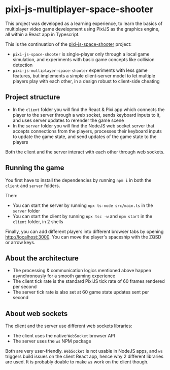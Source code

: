 # pixi-js-multiplayer-space-shooter

This project was developed as a learning experience, to learn the basics of multiplayer video game development using PixiJS as the graphics engine, all within a React app in Typescript.

This is the continuation of the [pixi-js-space-shooter](https://github.com/poupalov/pixi-js-space-shooter) project:

- `pixi-js-space-shooter` is single-player only through a local game simulation, and experiments with basic game concepts like collision detection
- `pixi-js-multiplayer-space-shooter` experiments with less game features, but implements a simple client-server model to let multiple players play with each other, in a design robust to client-side cheating

## Project structure

- In the `client` folder you will find the React & Pixi app which connects the player to the server through a web socket, sends keyboard inputs to it, and uses server updates to rerender the game scene
- In the `server` folder you will find the NodeJS web socket server that accepts connections from the players, processes their keyboard inputs to update the game state, and send updates of the game state to the players

Both the client and the server interact with each other through web sockets.

## Running the game

You first have to install the dependencies by running `npm i` in both the `client` and `server` folders.

Then:

- You can start the server by running `npx ts-node src/main.ts` in the `server` folder
- You can start the client by running `npx tsc -w` and `npm start` in the `client` folder, in 2 shells

Finally, you can add different players into different browser tabs by opening [http://localhost:3000](http://localhost:3000). You can move the player's spaceship with the ZQSD or arrow keys.

## About the architecture

- The processing & communication logics mentioned above happen asynchronously for a smooth gaming experience
- The client tick rate is the standard PixiJS tick rate of 60 frames rendered per second
- The server tick rate is also set at 60 game state updates sent per second

## About web sockets

The client and the server use different web sockets libraries:

- The client uses the native `WebSocket` browser API
- The server uses the `ws` NPM package

Both are very user-friendly. `WebSocket` is not usable in NodeJS apps, and `ws` triggers build issues on the client React app, hence why 2 different libraries are used. It is probably doable to make `ws` work on the client though.
